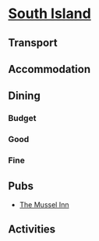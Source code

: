 # [South Island](https://en.wikipedia.org/wiki/South_Island)

## Transport

## Accommodation

## Dining

### Budget

### Good

### Fine

## Pubs

* [The Mussel Inn](http://www.musselinn.co.nz/)

## Activities

